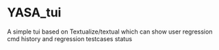# YASA_tui
A simple tui based on Textualize/textual which can show user regression cmd history and regression testcases status
